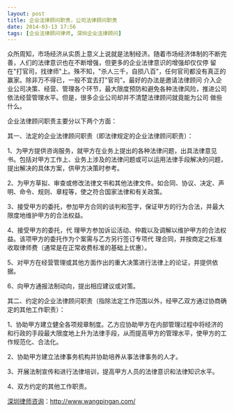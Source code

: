 ```yaml
---
layout: post
title: 企业法律顾问职责，公司法律顾问职责
date: 2014-03-13 17:56
tags: [企业法律顾问律师, 深圳企业法律顾问]
---
```

众所周知，市场经济从实质上意义上说就是法制经济。随着市场经济体制的不断完善，人们的法律意识也在不断增强，但更多的企业法律意识的增强却仅仅停 留在"打官司，找律师"上。殊不知，"杀人三千，自损八百"，任何官司都没有真正的赢家。除非万不得已，一般不宜去打"官司"。最好的办法是邀请法律顾问 介入企业公司决策、经营、管理各个环节，最大限度预防和避免各种法律风险，推进公司依法经营管理水平。但是，很多企业公司却并不清楚法律顾问就竟能为公司 做些什么。

企业法律顾问职责主要分以下两个方面：

其一、法定的企业法律顾问职责（即法律规定的企业法律顾问职责）：

1、为甲方提供咨询服务，就甲方在业务上提出的各种法律问题，出具法律意见书。包括对甲方工作上、业务上涉及的法律问题或可以运用法律手段解决的问题，提出解决的具体方案，供甲方决策时参考。

2、为甲方草拟、审查或修改法律文书和其他法律文件。如合同、协议、决定、声明、命令、规则、章程等，使之符合国家法律和有关政策。

3、接受甲方的委托，参加甲方合同的谈判和签字，保证甲方的行为合法，并最大限度地维护甲方的合法权益。

4、接受甲方的委托，代 理甲方参加诉讼活动、仲裁以及调解以维护甲方的合法权益。该项甲方的委托作为个案需与乙方另行签订专项代 理合同，并按商定之标准收取律师费（通常是在正常收费标准的基础上优惠）。

5、对甲方在经营管理或其他方面作出的重大决策进行法律上的论证，并提供依据。

6、向甲方通报法制动向，提出相应建议或对策。

其二、约定的企业法律顾问职责（指除法定工作范围以外，经甲乙双方通过协商确定的其他工作职责）：

1、协助甲方建立健全各项规章制度。乙方应协助甲方在内部管理过程中将经济的和行政的手段最大限度地上升为法律手段，从而提高甲方的管理水平，使甲方的工作规范化、合法化。

2、协助甲方建立法律事务机构并协助培养从事法律事务的人才。

3、开展法制宣传和进行法律培训，提高甲方人员的法律意识和法律知识水平。

4、双方约定的其他工作职责。

<a href="http://www.wangpingan.com/">深圳律师咨询</a>：<a href="http://www.wangpingan.com/">http://www.wangpingan.com/</a>

